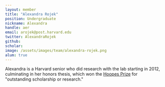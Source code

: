 ```yaml
---
layout: member
title: "Alexandra Rojek"
position: Undergraduate
nickname: Alexandra
handle: aer
email: arojek@post.harvard.edu
twitter: AlexandraRojek
github: 
scholar: 
image: /assets/images/team/alexandra-rojek.png
alum: true
---
```

Alexandra is a Harvard senior who did research with the lab starting in 2012, culminating in her honors thesis, which won the [Hoopes Prize](http://isites.harvard.edu/icb/icb.do?keyword=k78478&tabgroupid=icb.tabgroup122123) for "outstanding scholarship or research."
